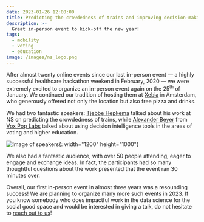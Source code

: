 ```yaml
---
date: 2023-01-26 12:00:00
title: Predicting the crowdedness of trains and improving decision-making
description: >-
  Great in-person event to kick-off the new year!
tags:
  - mobility
  - voting
  - education
image: /images/ns_logo.png
---
```


After almost twenty online events since our last in-person event — a highly successful healthcare hackathon weekend in February, 2020 — we were extremely excited to organize an [in-person event](https://www.meetup.com/correlaid-netherlands/events/290294620/) again on the 25<sup>th</sup> of January. We continued our tradition of hosting them at [Xebia](https://xebia.com/) in Amsterdam, who generously offered not only the location but also free pizza and drinks.

We had two fantastic speakers: [Tjebbe Hepkema](https://www.linkedin.com/in/tjebbe-hepkema/) talked about his work at NS on predicting the crowdedness of trains, while [Alexander Beyer](https://www.linkedin.com/in/alexander-gw-beyer/) from [Vox Pop Labs](https://voxpoplabs.com/) talked about using decision intelligence tools in the areas of voting and higher education.

![Image of speakers](/images/ns_voxpoplabs_event.png){: width="1200" height="1000"}

We also had a fantastic audience, with over 50 people attending, eager to engage and exchange ideas. In fact, the participants had so many thoughtful questions about the work presented that the event ran 30 minutes over.

Overall, our first in-person event in almost three years was a resounding success! We are planning to organize many more such events in 2023. If you know somebody who does impactful work in the data science for the social good space and would be interested in giving a talk, do not hesitate to [reach out to us](https://correlaid.nl/contact/)!